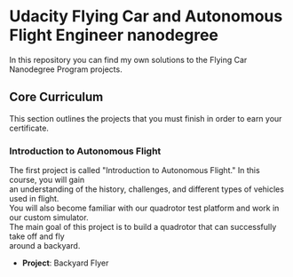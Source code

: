 # Udacity Flying Car and Autonomous Flight Engineer nanodegree

In this repository you can find my own solutions to the Flying Car Nanodegree Program projects.

## Core Curriculum

This section outlines the projects that you must finish in order to earn your certificate.

### Introduction to Autonomous Flight

The first project is called "Introduction to Autonomous Flight." In this course, you will gain  
an understanding of the history, challenges, and different types of vehicles used in flight.  
You will also become familiar with our quadrotor test platform and work in our custom simulator.  
The main goal of this project is to build a quadrotor that can successfully take off and fly  
around a backyard.

* **Project**: Backyard Flyer
